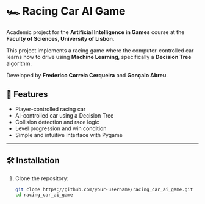 # 🏎️ Racing Car AI Game

Academic project for the **Artificial Intelligence in Games** course at the **Faculty of Sciences, University of Lisbon**.

This project implements a racing game where the computer-controlled car learns how to drive using **Machine Learning**, specifically a **Decision Tree** algorithm.

Developed by **Frederico Correia Cerqueira** and **Gonçalo Abreu**.


## 🚀 Features

- Player-controlled racing car
- AI-controlled car using a Decision Tree
- Collision detection and race logic
- Level progression and win condition
- Simple and intuitive interface with Pygame

---

## 🛠️ Installation

1. Clone the repository:
   ```bash
   git clone https://github.com/your-username/racing_car_ai_game.git
   cd racing_car_ai_game
